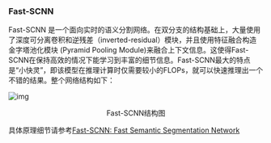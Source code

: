 ### Fast-SCNN

Fast-SCNN 是一个面向实时的语义分割网络。在双分支的结构基础上，大量使用了深度可分离卷积和逆残差（inverted-residual）模块，并且使用特征融合构造金字塔池化模块 (Pyramid Pooling Module)来融合上下文信息。这使得Fast-SCNN在保持高效的情况下能学习到丰富的细节信息。Fast-SCNN最大的特点是“小快灵”，即该模型在推理计算时仅需要较小的FLOPs，就可以快速推理出一个不错的结果。整个网络结构如下：

![img](https://ai-studio-static-online.cdn.bcebos.com/15806efe8256435985c331122c1c43f5a63f85d71743473f8588b0f18842fa7d)

<div align = "center">Fast-SCNN结构图</div>

具体原理细节请参考[Fast-SCNN: Fast Semantic Segmentation Network](https://arxiv.org/abs/1902.04502)